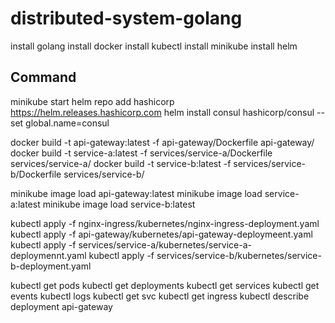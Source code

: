# distributed-system-golang

install golang
install docker
install kubectl
install minikube
install helm

## Command

minikube start
helm repo add hashicorp <https://helm.releases.hashicorp.com>
helm install consul hashicorp/consul --set global.name=consul

docker build -t api-gateway:latest -f api-gateway/Dockerfile api-gateway/
docker build -t service-a:latest -f services/service-a/Dockerfile services/service-a/
docker build -t service-b:latest -f services/service-b/Dockerfile services/service-b/

minikube image load api-gateway:latest
minikube image load service-a:latest
minikube image load service-b:latest

kubectl apply -f nginx-ingress/kubernetes/nginx-ingress-deployment.yaml
kubectl apply -f api-gateway/kubernetes/api-gateway-deploymeent.yaml
kubectl apply -f services/service-a/kubernetes/service-a-deploymennt.yaml
kubectl apply -f services/service-b/kubernetes/service-b-deployment.yaml

kubectl get pods
kubectl get deployments
kubectl get services
kubectl get events
kubectl logs <pod-name>
kubectl get svc
kubectl get ingress
kubectl describe deployment api-gateway
          
